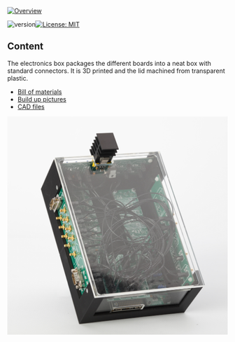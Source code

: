 <a href="https://mufpga.github.io/"><img src="https://raw.githubusercontent.com/mufpga/mufpga.github.io/main/img/logo_title.png" alt="Overview"/>

</a>

![version](https://img.shields.io/badge/version-3.1.0-blue)[![License: MIT](https://img.shields.io/badge/License-MIT-blue.svg)](https://opensource.org/licenses/MIT)


## Content

The electronics box packages the different boards into a neat box with standard connectors. It is 3D printed and the lid machined from transparent plastic.

- [Bill of materials](BOM)
- [Build up pictures](Build_up)
- [CAD files](CAD_files)

![Electronics box](Box.jpg)
